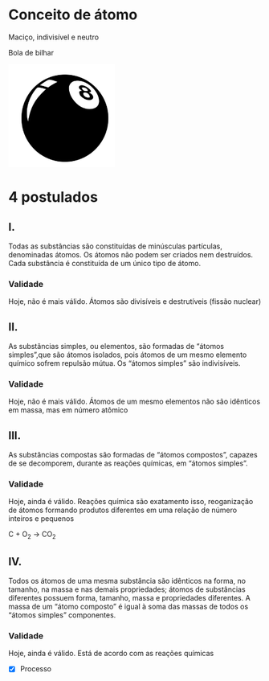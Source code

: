 # Conceito de átomo
Maciço, indivisível e neutro

Bola de bilhar

![](Imagens/Pasted%20image%2020201010140922.png)

# 4 postulados
## **I.** 
Todas as substâncias são constituídas de minúsculas partículas, denominadas átomos. Os átomos não podem ser criados nem destruídos. Cada substância é constituída de um único tipo de átomo.
### Validade
Hoje, não é mais válido. Átomos são divisíveis e destrutíveis (fissão nuclear)

## **II.** 
As substâncias simples, ou elementos, são formadas de “átomos simples”,que são átomos isolados, pois átomos de um mesmo elemento químico sofrem repulsão mútua. Os “átomos simples” são indivisíveis. 
### Validade
Hoje, não é mais válido. Átomos de um mesmo elementos não são idênticos em massa, mas em número atômico

## **III.** 
As substâncias compostas são formadas de “átomos compostos”, capazes de se decomporem, durante as reações químicas, em “átomos simples”. 
### Validade
Hoje, ainda é válido. Reações química são exatamento isso, reoganização de átomos formando produtos diferentes em uma relação de número inteiros e pequenos

C + O<sub>2</sub> → CO<sub>2</sub>

## **IV.** 
Todos os átomos de uma mesma substância são idênticos na forma, no tamanho, na massa e nas demais propriedades; átomos de substâncias diferentes possuem forma, tamanho, massa e propriedades diferentes. A massa de um “átomo composto” é igual à soma das massas de todos os “átomos simples” componentes.
### Validade
Hoje, ainda é válido. Está de acordo com as reações químicas

- [x] Processo 
